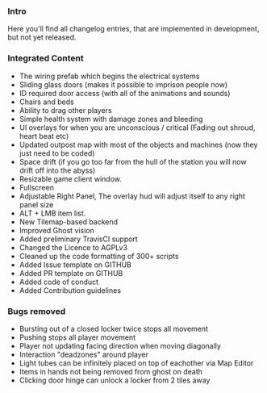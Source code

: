 ### Intro
Here you'll find all changelog entries, that are implemented in development, but not yet released.

### Integrated Content
- The wiring prefab which begins the electrical systems
- Sliding glass doors (makes it possible to imprison people now)
- ID required door access (with all of the animations and sounds)
- Chairs and beds
- Ability to drag other players
- Simple health system with damage zones and bleeding
- UI overlays for when you are unconscious / critical (Fading out shroud, heart beat etc)
- Updated outpost map with most of the objects and machines (now they just need to be coded)
- Space drift (if you go too far from the hull of the station you will now drift off into the abyss)
- Resizable game client window.
- Fullscreen
- Adjustable Right Panel, The overlay hud will adjust itself to any right panel size
- ALT + LMB item list.
- New Tilemap-based backend
- Improved Ghost vision
- Added preliminary TravisCI support
- Changed the Licence to AGPLv3
- Cleaned up the code formatting of 300+ scripts
- Added Issue template on GITHUB
- Added PR template on GITHUB
- Added code of conduct
- Added Contribution guidelines

### Bugs removed
- Bursting out of a closed locker twice stops all movement
- Pushing stops all player movement
- Player not updating facing direction when moving diagonally
- Interaction "deadzones" around player
- Light tubes can be infinitely placed on top of eachother via Map Editor
- Items in hands not being removed from ghost on death
- Clicking door hinge can unlock a locker from 2 tiles away